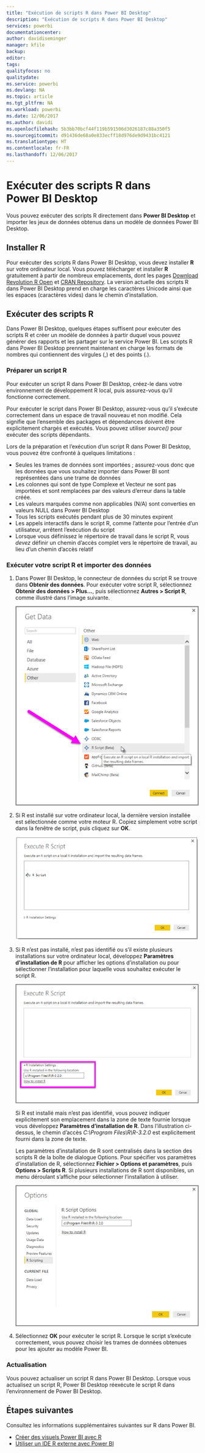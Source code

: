```yaml
---
title: "Exécution de scripts R dans Power BI Desktop"
description: "Exécution de scripts R dans Power BI Desktop"
services: powerbi
documentationcenter: 
author: davidiseminger
manager: kfile
backup: 
editor: 
tags: 
qualityfocus: no
qualitydate: 
ms.service: powerbi
ms.devlang: NA
ms.topic: article
ms.tgt_pltfrm: NA
ms.workload: powerbi
ms.date: 12/06/2017
ms.author: davidi
ms.openlocfilehash: 5b3bb70bcf44f119b591506d3026187c88a350f5
ms.sourcegitcommit: d91436de68a0e833ecff18d976de9d9431bc4121
ms.translationtype: HT
ms.contentlocale: fr-FR
ms.lasthandoff: 12/06/2017
---
```

# <a name="run-r-scripts-in-power-bi-desktop"></a>Exécuter des scripts R dans Power BI Desktop
Vous pouvez exécuter des scripts R directement dans **Power BI Desktop** et importer les jeux de données obtenus dans un modèle de données Power BI Desktop.

## <a name="install-r"></a>Installer R
Pour exécuter des scripts R dans Power BI Desktop, vous devez installer **R** sur votre ordinateur local. Vous pouvez télécharger et installer **R** gratuitement à partir de nombreux emplacements, dont les pages [Download Revolution R Open](https://mran.revolutionanalytics.com/download/) et [CRAN Repository](https://cran.r-project.org/bin/windows/base/). La version actuelle des scripts R dans Power BI Desktop prend en charge les caractères Unicode ainsi que les espaces (caractères vides) dans le chemin d’installation.

## <a name="run-r-scripts"></a>Exécuter des scripts R
Dans Power BI Desktop, quelques étapes suffisent pour exécuter des scripts R et créer un modèle de données à partir duquel vous pouvez générer des rapports et les partager sur le service Power BI. Les scripts R dans Power BI Desktop prennent maintenant en charge les formats de nombres qui contiennent des virgules (,) et des points (.).

### <a name="prepare-an-r-script"></a>Préparer un script R
Pour exécuter un script R dans Power BI Desktop, créez-le dans votre environnement de développement R local, puis assurez-vous qu’il fonctionne correctement.

Pour exécuter le script dans Power BI Desktop, assurez-vous qu’il s’exécute correctement dans un espace de travail nouveau et non modifié. Cela signifie que l’ensemble des packages et dépendances doivent être explicitement chargés et exécutés. Vous pouvez utiliser *source()* pour exécuter des scripts dépendants.

Lors de la préparation et l’exécution d’un script R dans Power BI Desktop, vous pouvez être confronté à quelques limitations :

* Seules les trames de données sont importées ; assurez-vous donc que les données que vous souhaitez importer dans Power BI sont représentées dans une trame de données
* Les colonnes qui sont de type Complexe et Vecteur ne sont pas importées et sont remplacées par des valeurs d’erreur dans la table créée.
* Les valeurs marquées comme non applicables (N/A) sont converties en valeurs NULL dans Power BI Desktop
* Tous les scripts exécutés pendant plus de 30 minutes expirent
* Les appels interactifs dans le script R, comme l’attente pour l’entrée d’un utilisateur, arrêtent l’exécution du script
* Lorsque vous définissez le répertoire de travail dans le script R, vous *devez* définir un chemin d’accès complet vers le répertoire de travail, au lieu d’un chemin d’accès relatif

### <a name="run-your-r-script-and-import-data"></a>Exécuter votre script R et importer des données
1. Dans Power BI Desktop, le connecteur de données du script R se trouve dans **Obtenir des données**. Pour exécuter votre script R, sélectionnez **Obtenir des données &gt; Plus...**, puis sélectionnez **Autres &gt; Script R**, comme illustré dans l’image suivante.
   
   ![](media/desktop-r-scripts/r-scripts-1.png)
2. Si R est installé sur votre ordinateur local, la dernière version installée est sélectionnée comme votre moteur R. Copiez simplement votre script dans la fenêtre de script, puis cliquez sur **OK**.
   
   ![](media/desktop-r-scripts/r-scripts-2.png)
3. Si R n’est pas installé, n’est pas identifié ou s’il existe plusieurs installations sur votre ordinateur local, développez **Paramètres d’installation de R** pour afficher les options d’installation ou pour sélectionner l’installation pour laquelle vous souhaitez exécuter le script R.
   
   ![](media/desktop-r-scripts/r-scripts-3.png)
   
   Si R est installé mais n’est pas identifié, vous pouvez indiquer explicitement son emplacement dans la zone de texte fournie lorsque vous développez **Paramètres d’installation de R**. Dans l’illustration ci-dessus, le chemin d’accès *C:\Program Files\R\R-3.2.0* est explicitement fourni dans la zone de texte.
   
   Les paramètres d’installation de R sont centralisés dans la section des scripts R de la boîte de dialogue Options. Pour spécifier vos paramètres d’installation de R, sélectionnez **Fichier > Options et paramètres**, puis **Options > Scripts R**. Si plusieurs installations de R sont disponibles, un menu déroulant s’affiche pour sélectionner l’installation à utiliser.
   
   ![](media/desktop-r-scripts/r-scripts-4.png)
4. Sélectionnez **OK** pour exécuter le script R. Lorsque le script s’exécute correctement, vous pouvez choisir les trames de données obtenues pour les ajouter au modèle Power BI.

### <a name="refresh"></a>Actualisation
Vous pouvez actualiser un script R dans Power BI Desktop. Lorsque vous actualisez un script R, Power BI Desktop réexécute le script R dans l’environnement de Power BI Desktop.

## <a name="next-steps"></a>Étapes suivantes
Consultez les informations supplémentaires suivantes sur R dans Power BI.

* [Créer des visuels Power BI avec R](desktop-r-visuals.md)
* [Utiliser un IDE R externe avec Power BI](desktop-r-ide.md)

